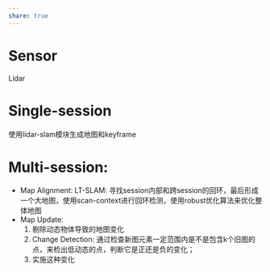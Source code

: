 ```yaml
---
share: true
---
```

# Sensor

Lidar

# Single-session
使用lidar-slam模块生成地图和keyframe

# Multi-session:
- Map Alignment: LT-SLAM: 寻找session内部和跨session的回环，最后形成一个大地图，使用scan-context进行回环检测，使用robust优化算法来优化整体地图
- Map Update:
	1. 剔除动态物体导致的地图变化
	2. Change Detection: 通过检查新图元素一定范围内是不是包含k个旧图的点，来检出低动态的点，判断它是正还是负的变化；
	3. 实施这种变化